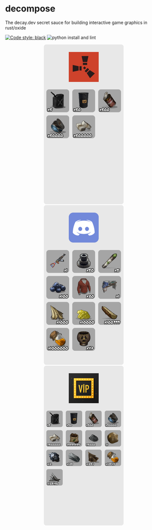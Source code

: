 # decompose

The decay.dev secret sauce for building interactive game graphics in rust/oxide

<a href="https://github.com/psf/black"><img alt="Code style: black" src="https://img.shields.io/badge/code%20style-black-000000.svg"></a> ![python install and lint](https://github.com/decaydev/flask-kits/workflows/python%20install%20and%20lint/badge.svg)

<p align="center">  
<img src="docs/Wi6HwtKVD.png" width="256" height="512"> <img src="docs/o4Z6BtggJ.png" width="256" height="512"> <img src="docs/QINzceWao.png" width="256" height="512">
</p>
